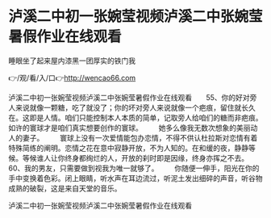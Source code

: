 # 泸溪二中初一张婉莹视频泸溪二中张婉莹暑假作业在线观看
睡眼坐了起来屋内漆黑一团厚实的铁门我

👉/观/看/入/口👉http://wencao66.com

泸溪二中初一张婉莹视频泸溪二中张婉莹暑假作业在线观看　　55、你的好对旁人来说就像一颗糖，吃了就没了；你的坏对旁人来说就像一个疤痕，留住就长久在。这即是人情。咱们只能控制本人本质的简单，记取旁人给咱们的糖而非疤痕。如许的寰球才是咱们真实想要创作的寰球。
　　她多么像我无数次想象的美丽动人的妻子。
　　寰球上没有一次爱情能包办恋情，不得不供认杜拉斯对恋情有着特殊简练的阐明。恋情之花在意中寂静开放，不为人知的。在和缓的夜，静静等候。等候谁人让你终身都绚烂的人，开放的刹时即是因缘，终身亦挥之不去。
	60、我的男友，只需要做到视我为唯一就够了。
　　你随便一伸手，阳光在你的手中变换着色彩。闭上眼睛，听水声在耳边流过，听泥土发出细碎的声音，听谷物成熟的破裂，这是来自天堂的音乐。

泸溪二中初一张婉莹视频泸溪二中张婉莹暑假作业在线观看
